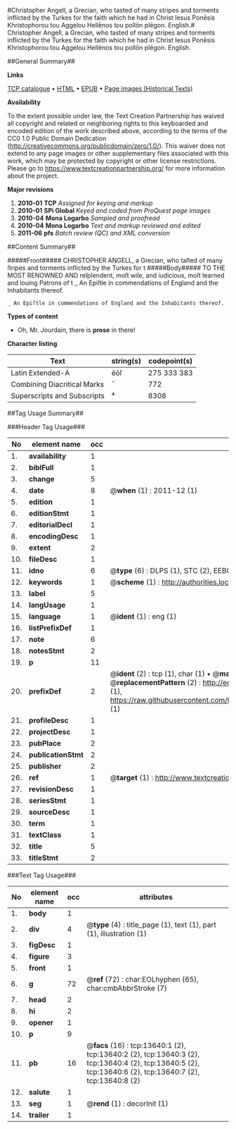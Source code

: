 #Christopher Angell, a Grecian, who tasted of many stripes and torments inflicted by the Turkes for the faith which he had in Christ Iesus Ponēsis Khristophorou tou Aggelou Hellēnos tou pollōn plēgon. English.#
Christopher Angell, a Grecian, who tasted of many stripes and torments inflicted by the Turkes for the faith which he had in Christ Iesus
Ponēsis Khristophorou tou Aggelou Hellēnos tou pollōn plēgon. English.

##General Summary##

**Links**

[TCP catalogue](http://www.ota.ox.ac.uk/tcp/)  • 
[HTML](http://tei.it.ox.ac.uk/tcp/Texts-HTML/free/A19/A19955.html)  • 
[EPUB](http://tei.it.ox.ac.uk/tcp/Texts-EPUB/free/A19/A19955.epub) • 
[Page images (Historical Texts)](https://historicaltexts.jisc.ac.uk/eebo-99848540e)

**Availability**

To the extent possible under law, the Text Creation Partnership has waived all copyright and related or neighboring rights to this keyboarded and encoded edition of the work described above, according to the terms of the CC0 1.0 Public Domain Dedication (http://creativecommons.org/publicdomain/zero/1.0/). This waiver does not extend to any page images or other supplementary files associated with this work, which may be protected by copyright or other license restrictions. Please go to https://www.textcreationpartnership.org/ for more information about the project.

**Major revisions**

1. __2010-01__ __TCP__ *Assigned for keying and markup*
1. __2010-01__ __SPi Global__ *Keyed and coded from ProQuest page images*
1. __2010-04__ __Mona Logarbo__ *Sampled and proofread*
1. __2010-04__ __Mona Logarbo__ *Text and markup reviewed and edited*
1. __2011-06__ __pfs__ *Batch review (QC) and XML conversion*

##Content Summary##

#####Front#####
CHRISTOPHER ANGELL, a Grecian, who taſted of many ſtripes and torments inflicted by the Turkes for t
#####Body#####
TO THE MOST RENOWNED AND reſplendent, moſt wiſe, and iudicious, moſt learned and louing Patrons of t
    _ An Epiſtle in commendations of England and the Inhabitants thereof.

    _ An Epiſtle in commendations of England and the Inhabitants thereof.

**Types of content**

  * Oh, Mr. Jourdain, there is **prose** in there!

**Character listing**


|Text|string(s)|codepoint(s)|
|---|---|---|
|Latin Extended-A|ēōſ|275 333 383|
|Combining             Diacritical Marks|̄|772|
|Superscripts             and Subscripts|⁴|8308|

##Tag Usage Summary##

###Header Tag Usage###

|No|element name|occ|attributes|
|---|---|---|---|
|1.|__availability__|1||
|2.|__biblFull__|1||
|3.|__change__|5||
|4.|__date__|8| @__when__ (1) : 2011-12 (1)|
|5.|__edition__|1||
|6.|__editionStmt__|1||
|7.|__editorialDecl__|1||
|8.|__encodingDesc__|1||
|9.|__extent__|2||
|10.|__fileDesc__|1||
|11.|__idno__|6| @__type__ (6) : DLPS (1), STC (2), EEBO-CITATION (1), PROQUEST (1), VID (1)|
|12.|__keywords__|1| @__scheme__ (1) : http://authorities.loc.gov/ (1)|
|13.|__label__|5||
|14.|__langUsage__|1||
|15.|__language__|1| @__ident__ (1) : eng (1)|
|16.|__listPrefixDef__|1||
|17.|__note__|6||
|18.|__notesStmt__|2||
|19.|__p__|11||
|20.|__prefixDef__|2| @__ident__ (2) : tcp (1), char (1)  •  @__matchPattern__ (2) : ([0-9\-]+):([0-9IVX]+) (1), (.+) (1)  •  @__replacementPattern__ (2) : http://eebo.chadwyck.com/downloadtiff?vid=$1&page=$2 (1), https://raw.githubusercontent.com/textcreationpartnership/Texts/master/tcpchars.xml#$1 (1)|
|21.|__profileDesc__|1||
|22.|__projectDesc__|1||
|23.|__pubPlace__|2||
|24.|__publicationStmt__|2||
|25.|__publisher__|2||
|26.|__ref__|1| @__target__ (1) : http://www.textcreationpartnership.org/docs/. (1)|
|27.|__revisionDesc__|1||
|28.|__seriesStmt__|1||
|29.|__sourceDesc__|1||
|30.|__term__|1||
|31.|__textClass__|1||
|32.|__title__|5||
|33.|__titleStmt__|2||


###Text Tag Usage###

|No|element name|occ|attributes|
|---|---|---|---|
|1.|__body__|1||
|2.|__div__|4| @__type__ (4) : title_page (1), text (1), part (1), illustration (1)|
|3.|__figDesc__|1||
|4.|__figure__|3||
|5.|__front__|1||
|6.|__g__|72| @__ref__ (72) : char:EOLhyphen (65), char:cmbAbbrStroke (7)|
|7.|__head__|2||
|8.|__hi__|2||
|9.|__opener__|1||
|10.|__p__|9||
|11.|__pb__|16| @__facs__ (16) : tcp:13640:1 (2), tcp:13640:2 (2), tcp:13640:3 (2), tcp:13640:4 (2), tcp:13640:5 (2), tcp:13640:6 (2), tcp:13640:7 (2), tcp:13640:8 (2)|
|12.|__salute__|1||
|13.|__seg__|1| @__rend__ (1) : decorInit (1)|
|14.|__trailer__|1||
